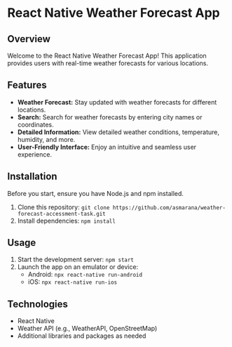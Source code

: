 # React Native Weather Forecast App

## Overview

Welcome to the React Native Weather Forecast App! This application provides users with real-time weather forecasts for various locations.

## Features

- **Weather Forecast:** Stay updated with weather forecasts for different locations.
- **Search:** Search for weather forecasts by entering city names or coordinates.
- **Detailed Information:** View detailed weather conditions, temperature, humidity, and more.
- **User-Friendly Interface:** Enjoy an intuitive and seamless user experience.

## Installation

Before you start, ensure you have Node.js and npm installed.

1. Clone this repository: `git clone https://github.com/asmarana/weather-forecast-accessment-task.git`
3. Install dependencies: `npm install`

## Usage

1. Start the development server: `npm start`
2. Launch the app on an emulator or device:
   - Android: `npx react-native run-android`
   - iOS: `npx react-native run-ios`


## Technologies

- React Native
- Weather API (e.g., WeatherAPI, OpenStreetMap)
- Additional libraries and packages as needed